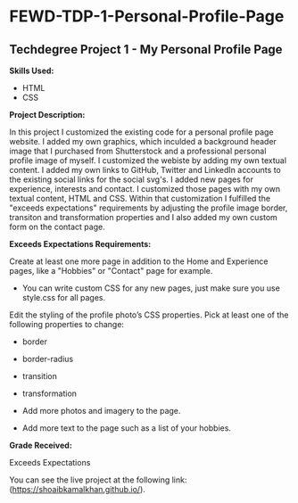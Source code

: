 # FEWD-TDP-1-Personal-Profile-Page
## Techdegree Project 1 - My Personal Profile Page

**Skills Used:**

- HTML
- CSS

**Project Description:**

In this project I customized the existing code for a personal profile page website. I added my own graphics, which inculded a background header image that I purchased from Shutterstock and a professional personal profile image of myself. I customized the webiste by adding my own textual content. I added my own links to GitHub, Twitter and LinkedIn accounts to the existing social links for the social svg's. I added new pages for experience, interests and contact. I customized those pages with my own textual content, HTML and CSS. Within that customization I fulfilled the "exceeds expectations" requirements by adjusting the profile image border, transiton and transformation properties and I also added my own custom form on the contact page.

**Exceeds Expectations Requirements:**

Create at least one more page in addition to the Home and Experience pages, like a "Hobbies" or "Contact" page for example.

- You can write custom CSS for any new pages, just make sure you use style.css for all pages.

Edit the styling of the profile photo’s CSS properties. Pick at least one of the following properties to change:

- border
- border-radius
- transition
- transformation

- Add more photos and imagery to the page.
- Add more text to the page such as a list of your hobbies.

**Grade Received:**

Exceeds Expectations

You can see the live project at the following link: (https://shoaibkamalkhan.github.io/).